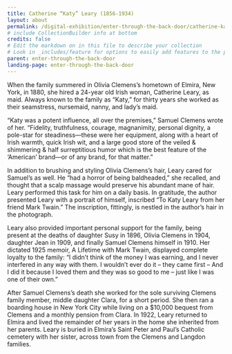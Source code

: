 ```yaml
---
title: Catherine “Katy” Leary (1856-1934)
layout: about
permalink: /digital-exhibition/enter-through-the-back-door/catherine-katy-leary.html
# include CollectionBuilder info at bottom
credits: false
# Edit the markdown on in this file to describe your collection
# Look in _includes/feature for options to easily add features to the page
parent: enter-through-the-back-door
landing-page: enter-through-the-back-door
---
```


When the family summered in Olivia Clemens’s hometown of Elmira, New York, in 1880, she hired a 24-year old Irish woman, Catherine Leary, as maid. Always known to the family as “Katy,” for thirty years she worked as their seamstress, nursemaid, nanny, and lady’s maid. 

“Katy was a potent influence, all over the premises,” Samuel Clemens wrote of her. “Fidelity, truthfulness, courage, magnanimity, personal dignity, a pole-star for steadiness—these were her equipment, along with a heart of Irish warmth, quick Irish wit, and a large good store of the veiled & shimmering & half surreptitious humor which is the best feature of the ‘American’ brand—or of any brand, for that matter.” 

In addition to brushing and styling Olivia Clemens’s hair, Leary cared for Samuel’s as well. He “had a horror of being baldheaded,” she recalled, and thought that a scalp massage would preserve his abundant mane of hair. Leary performed this task for him on a daily basis. In gratitude, the author presented Leary with a portrait of himself, inscribed “To Katy Leary from her friend Mark Twain.” The inscription, fittingly, is nestled in the author’s hair in the photograph.

Leary also provided important personal support for the family, being present at the deaths of daughter Susy in 1896, Olivia Clemens in 1904, daughter Jean in 1909, and finally Samuel Clemens himself in 1910. Her dictated 1925 memoir, A Lifetime with Mark Twain, displayed complete loyalty to the family: “I didn’t think of the money I was earning, and I never interfered in any way with them. I wouldn’t ever do it – they came first – And I did it because I loved them and they was so good to me – just like I was one of their own.”

After Samuel Clemens’s death she worked for the sole surviving Clemens family member, middle daughter Clara, for a short period. She then ran a boarding house in New York City while living on a $10,000 bequest from Clemens and a monthly pension from Clara. In 1922, Leary returned to Elmira and lived the remainder of her years in the home she inherited from her parents. Leary is buried in Elmira’s Saint Peter and Paul’s Catholic cemetery with her sister, across town from the Clemens and Langdon families. 